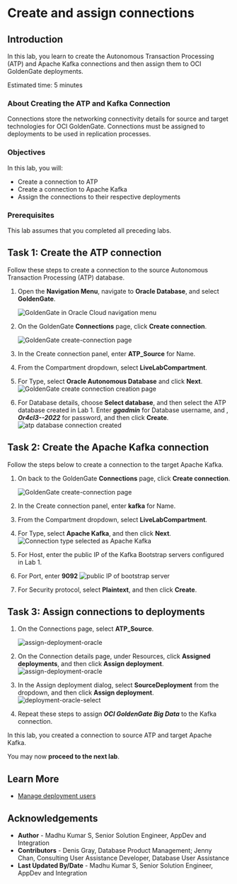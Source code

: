 # Create and assign connections

## Introduction

In this lab, you learn to create the Autonomous Transaction Processing (ATP) and Apache Kafka connections and then assign them to OCI GoldenGate deployments.

Estimated time: 5 minutes

### About Creating the ATP and Kafka Connection

Connections store the networking connectivity details for source and target technologies for OCI GoldenGate. Connections must be assigned to deployments to be used in replication processes.

### Objectives

In this lab, you will:
* Create a connection to ATP
* Create a connection to Apache Kafka
* Assign the connections to their respective deployments


### Prerequisites

This lab assumes that you completed all preceding labs.

## Task 1: Create the ATP connection

Follow these steps to create a connection to the source Autonomous Transaction Processing (ATP) database.

1.  Open the **Navigation Menu**, navigate to **Oracle Database**, and select **GoldenGate**.

    ![GoldenGate in Oracle Cloud navigation menu](images/database-goldengate.png " ")

2.  On the GoldenGate **Connections** page, click **Create connection**.

    ![GoldenGate create-connection page](images/connection-select.png " ")

3.  In the Create connection panel, enter **ATP_Source** for Name.

4.  From the Compartment dropdown, select **LiveLabCompartment**.

5.  For Type, select **Oracle Autonomous Database** and click **Next**.
    ![GoldenGate create connection creation page](images/oci-connection-choose.png " ")

6.  For Database details, choose **Select database**, and then select the ATP database created in Lab 1. Enter ***ggadmin*** for Database username, and , ***Or4cl3--2022*** for password, and then click  **Create**.
    ![atp database connection created](images/create-atp-connection.png " ")



## Task 2: Create the Apache Kafka connection

Follow the steps below to create a connection to the target  Apache Kafka.

1.  On back to the GoldenGate **Connections** page, click **Create connection**.

    ![GoldenGate create-connection page](images/connection-select.PNG " ")

2.  In the Create connection panel, enter **kafka** for Name.

3.  From the Compartment dropdown, select **LiveLabCompartment**.

4.  For Type, select **Apache Kafka**, and then click **Next**.
    ![Connection type selected as Apache Kafka](images/kafka-connection-choose.png " ")

5.  For Host, enter the public IP of the Kafka Bootstrap servers configured in Lab 1.

6.  For Port, enter **9092**
    ![public IP of bootstrap server](images/bootstrap-server-details.png " ")
7.  For Security protocol, select **Plaintext**, and then click **Create**.

## Task 3: Assign connections to deployments

1. On the Connections page, select **ATP_Source**.

    ![assign-deployment-oracle](images/connection-page.png " ")

2. On the Connection details page, under Resources, click **Assigned deployments**, and then click **Assign deployment**.
    ![assign-deployment-oracle](images/assign-deployment-oracle.PNG " ")

3.	In the Assign deployment dialog, select **SourceDeployment** from the dropdown, and then click **Assign deployment**.
    ![deployment-oracle-select](images/deployment-oracle-select.png " ")

4.	Repeat these steps to assign ***OCI GoldenGate Big Data*** to the Kafka connection.


In this lab, you created a connection to source ATP and target Apache Kafka.

You may now **proceed to the next lab**.

## Learn More

* [Manage deployment users](https://docs.oracle.com/en/cloud/paas/goldengate-service/using/manage-user-accounts.html#GUID-56E2E146-7713-4094-8BEC-7C138064EB21)

## Acknowledgements
* **Author** - Madhu Kumar S, Senior Solution Engineer, AppDev and Integration
* **Contributors** -  Denis Gray, Database Product Management; Jenny Chan, Consulting User Assistance Developer, Database User Assistance
* **Last Updated By/Date** - Madhu Kumar S, Senior Solution Engineer, AppDev and Integration